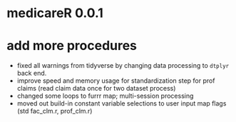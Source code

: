 # medicareR 0.0.1

# add more procedures
* fixed all warnings from tidyverse by changing data processing to `dtplyr` back end.
* improve speed and memory usage for standardization step for prof claims (read claim data once for two dataset process)
* changed some loops to furrr map; multi-session processing
* moved out build-in constant variable selections to user input map flags (std fac_clm.r, prof_clm.r)
